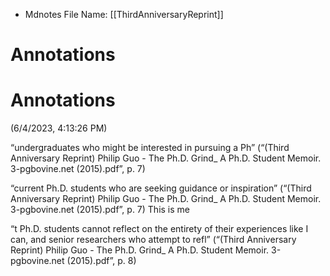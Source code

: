 * Mdnotes File Name: [[ThirdAnniversaryReprint]]

# Annotations  

# Annotations  
(6/4/2023, 4:13:26 PM)

<span class="highlight" data-annotation="%7B%22attachmentURI%22%3A%22http%3A%2F%2Fzotero.org%2Fusers%2F11826352%2Fitems%2F4USN2QD9%22%2C%22annotationKey%22%3A%227K2NZEAX%22%2C%22color%22%3A%22%23ffff00%22%2C%22pageLabel%22%3A%227%22%2C%22position%22%3A%7B%22pageIndex%22%3A6%2C%22rects%22%3A%5B%5B76.747%2C363.852%2C329.272%2C375.309%5D%5D%7D%2C%22citationItem%22%3A%7B%22uris%22%3A%5B%22http%3A%2F%2Fzotero.org%2Fusers%2F11826352%2Fitems%2FXNA79WSQ%22%5D%2C%22locator%22%3A%227%22%7D%7D">“undergraduates who might be interested in pursuing a Ph”</span> <span class="citation" data-citation="%7B%22citationItems%22%3A%5B%7B%22uris%22%3A%5B%22http%3A%2F%2Fzotero.org%2Fusers%2F11826352%2Fitems%2FXNA79WSQ%22%5D%2C%22locator%22%3A%227%22%7D%5D%2C%22properties%22%3A%7B%7D%7D">(<span class="citation-item">“(Third Anniversary Reprint) Philip Guo - The Ph.D. Grind_ A Ph.D. Student Memoir. 3-pgbovine.net (2015).pdf”, p. 7</span>)</span>

<span class="highlight" data-annotation="%7B%22attachmentURI%22%3A%22http%3A%2F%2Fzotero.org%2Fusers%2F11826352%2Fitems%2F4USN2QD9%22%2C%22annotationKey%22%3A%22CUKHPZSY%22%2C%22color%22%3A%22%23ffff00%22%2C%22pageLabel%22%3A%227%22%2C%22position%22%3A%7B%22pageIndex%22%3A6%2C%22rects%22%3A%5B%5B76.747%2C340.545%2C351.464%2C352.002%5D%5D%7D%2C%22citationItem%22%3A%7B%22uris%22%3A%5B%22http%3A%2F%2Fzotero.org%2Fusers%2F11826352%2Fitems%2FXNA79WSQ%22%5D%2C%22locator%22%3A%227%22%7D%7D">“current Ph.D. students who are seeking guidance or inspiration”</span> <span class="citation" data-citation="%7B%22citationItems%22%3A%5B%7B%22uris%22%3A%5B%22http%3A%2F%2Fzotero.org%2Fusers%2F11826352%2Fitems%2FXNA79WSQ%22%5D%2C%22locator%22%3A%227%22%7D%5D%2C%22properties%22%3A%7B%7D%7D">(<span class="citation-item">“(Third Anniversary Reprint) Philip Guo - The Ph.D. Grind_ A Ph.D. Student Memoir. 3-pgbovine.net (2015).pdf”, p. 7</span>)</span> This is me

<span class="highlight" data-annotation="%7B%22attachmentURI%22%3A%22http%3A%2F%2Fzotero.org%2Fusers%2F11826352%2Fitems%2F4USN2QD9%22%2C%22annotationKey%22%3A%22XKZE7IW9%22%2C%22color%22%3A%22%23ffd400%22%2C%22pageLabel%22%3A%228%22%2C%22position%22%3A%7B%22pageIndex%22%3A7%2C%22rects%22%3A%5B%5B105.212%2C483.066%2C380.16%2C493.029%5D%2C%5B77.761%2C468.122%2C331.029%2C478.085%5D%5D%7D%2C%22citationItem%22%3A%7B%22uris%22%3A%5B%22http%3A%2F%2Fzotero.org%2Fusers%2F11826352%2Fitems%2FXNA79WSQ%22%5D%2C%22locator%22%3A%228%22%7D%7D">“t Ph.D. students cannot reflect on the entirety of their experiences like I can, and senior researchers who attempt to refl”</span> <span class="citation" data-citation="%7B%22citationItems%22%3A%5B%7B%22uris%22%3A%5B%22http%3A%2F%2Fzotero.org%2Fusers%2F11826352%2Fitems%2FXNA79WSQ%22%5D%2C%22locator%22%3A%228%22%7D%5D%2C%22properties%22%3A%7B%7D%7D">(<span class="citation-item">“(Third Anniversary Reprint) Philip Guo - The Ph.D. Grind_ A Ph.D. Student Memoir. 3-pgbovine.net (2015).pdf”, p. 8</span>)</span>